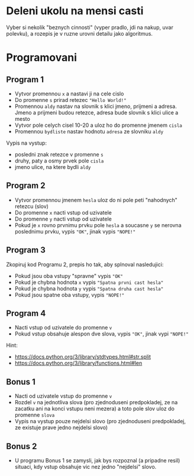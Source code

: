 # Deleni ukolu na mensi casti

Vyber si nekolik "beznych cinnosti" (vyper pradlo, jdi na nakup, uvar polevku), a rozepis je v ruzne urovni detailu jako algoritmus.

# Programovani

## Program 1

* Vytvor promennou `x` a nastavi ji na cele cislo
* Do promenne `s` prirad retezec `"Hello World!"`
* Promennou `aldy` nastav na slovnik s klici jmeno, prijmeni a adresa. Jmeno a prijmeni budou retezce, adresa bude slovnik s klici ulice a mesto
* Vytvor pole celych cisel 10-20 a uloz ho do promenne jmenem `cisla`
* Promennou `bydliste` nastav hodnotu `adresa` ze slovniku `aldy`

Vypis na vystup:
 * posledni znak retezce v promenne `s`
 * druhy, paty a osmy prvek pole `cisla`
 * jmeno ulice, na ktere bydli `aldy`


## Program 2

* Vytvor promennou jmenem `hesla` uloz do ni pole peti "nahodnych" retezcu (slov)
* Do promenne `x` nacti vstup od uzivatele
* Do promenne `y` nacti vstup od uzivatele
* Pokud je `x` rovno prvnimu prvku pole `hesla` a soucasne `y` se nerovna poslednimu prvku, vypis `"OK"`, jinak vypis `"NOPE!"`


## Program 3

Zkopiruj kod Programu 2, prepis ho tak, aby splnoval nasledujici:
 * Pokud jsou oba vstupy "spravne" vypis `"OK"`
 * Pokud je chybna hodnota `x` vypis `"Spatna prvni cast hesla"`
 * Pokud je chybna hodnota `y` vypis `"Spatna druha cast hesla"`
 * Pokud jsou spatne oba vstupy, vypis `"NOPE!"`


## Program 4

* Nacti vstup od uzivatele do promenne `v`
* Pokud vstup obsahuje alespon dve slova, vypis `"OK"`, jinak vypi `"NOPE!"`

Hint:
 * https://docs.python.org/3/library/stdtypes.html#str.split
 * https://docs.python.org/3/library/functions.html#len

## Bonus 1

* Nacti od uzivatele vstup do promenne `v`
* Rozdel `v` na jednotliva slova (pro zjednoduseni predpokladej, ze na zacatku ani na konci vstupu neni mezera) a toto pole slov uloz do promenne `slova`
* Vypis na vystup pouze nejdelsi slovo (pro zjednoduseni predpokladej, ze existuje prave jedno nejdelsi slovo)

## Bonus 2

* U programu Bonus 1 se zamysli, jak bys rozpoznal (a pripadne resil) situaci, kdy vstup obsahuje vic nez jedno "nejdelsi" slovo.

